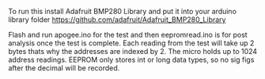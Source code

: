 To run this install Adafruit BMP280 Library and put it into your arduino library folder
https://github.com/adafruit/Adafruit_BMP280_Library

Flash and run apogee.ino for the test and then eepromread.ino is for post analysis  once the test is complete.
Each reading from the test will take up 2 bytes thats why the addresses are indexed by 2.
The micro holds up to 1024 address readings.
EEPROM only stores int or long data types, so no sig figs after the decimal will be recorded.
